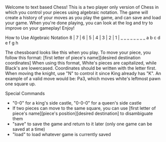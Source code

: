 Welcome to text based Chess! This is a two player only version of Chess in which you control your pieces using algebraic notation.
The game will create a history of your moves as you play the game, and can save and load your game. 
When you're done playing, you can look at the log and try to improve on your gameplay! Enjoy!

How to Use Algebraic Notation
8 |
7 |
6 |
5 |
4 |
3 |
2 |
1 | _  _  _  _  _  _  _  _
    a  b  c  d  e  f  g  h

The chessboard looks like this when you play. To move your piece, you follow this format:
[first letter of piece's name][desired destination coordinates]
When using this format, White's pieces are capitalized, while Black's are lowercased. 
Coordinates should be written with the letter first.
When moving the knight, use "N" to control it since King already has "K".
An example of a valid move would be: Pa3, which moves white's leftmost pawn one square up.

Special Commands
- "0-0" for a king's side castle, "0-0-0" for a queen's side castle
- If two pieces can move to the same square, you can use 
  [first letter of piece's name][piece's position][desired destination] 
  to disambiguate them
- "save" to save the game and return to it later (only one game can be saved at a time)
- "load" to load whatever game is currently saved
